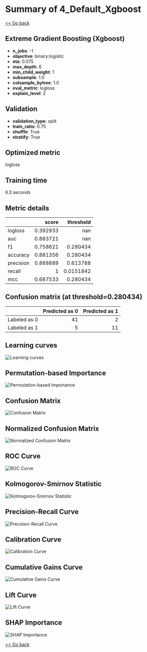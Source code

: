 # Summary of 4_Default_Xgboost

[<< Go back](../README.md)


## Extreme Gradient Boosting (Xgboost)
- **n_jobs**: -1
- **objective**: binary:logistic
- **eta**: 0.075
- **max_depth**: 6
- **min_child_weight**: 1
- **subsample**: 1.0
- **colsample_bytree**: 1.0
- **eval_metric**: logloss
- **explain_level**: 2

## Validation
 - **validation_type**: split
 - **train_ratio**: 0.75
 - **shuffle**: True
 - **stratify**: True

## Optimized metric
logloss

## Training time

6.3 seconds

## Metric details
|           |    score |   threshold |
|:----------|---------:|------------:|
| logloss   | 0.392933 | nan         |
| auc       | 0.883721 | nan         |
| f1        | 0.758621 |   0.280434  |
| accuracy  | 0.881356 |   0.280434  |
| precision | 0.888889 |   0.613788  |
| recall    | 1        |   0.0151842 |
| mcc       | 0.687533 |   0.280434  |


## Confusion matrix (at threshold=0.280434)
|              |   Predicted as 0 |   Predicted as 1 |
|:-------------|-----------------:|-----------------:|
| Labeled as 0 |               41 |                2 |
| Labeled as 1 |                5 |               11 |

## Learning curves
![Learning curves](learning_curves.png)

## Permutation-based Importance
![Permutation-based Importance](permutation_importance.png)
## Confusion Matrix

![Confusion Matrix](confusion_matrix.png)


## Normalized Confusion Matrix

![Normalized Confusion Matrix](confusion_matrix_normalized.png)


## ROC Curve

![ROC Curve](roc_curve.png)


## Kolmogorov-Smirnov Statistic

![Kolmogorov-Smirnov Statistic](ks_statistic.png)


## Precision-Recall Curve

![Precision-Recall Curve](precision_recall_curve.png)


## Calibration Curve

![Calibration Curve](calibration_curve_curve.png)


## Cumulative Gains Curve

![Cumulative Gains Curve](cumulative_gains_curve.png)


## Lift Curve

![Lift Curve](lift_curve.png)



## SHAP Importance
![SHAP Importance](shap_importance.png)

[<< Go back](../README.md)
